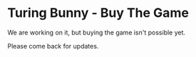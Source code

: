 # Turing Bunny - Buy The Game

We are working on it, but buying the game isn't possible yet.

Please come back for updates.
